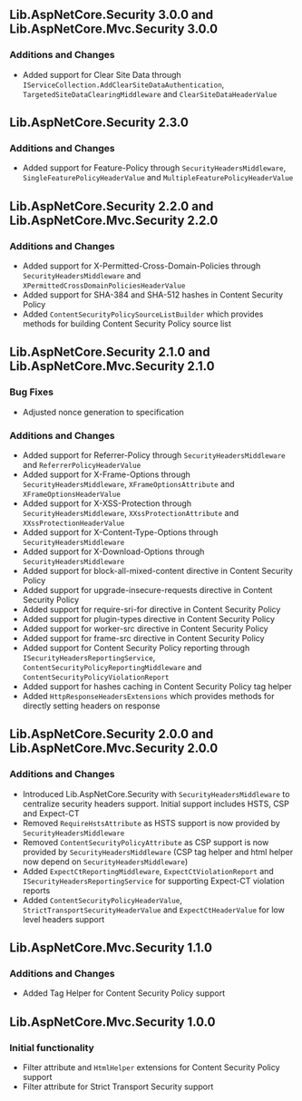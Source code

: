 ## Lib.AspNetCore.Security 3.0.0 and Lib.AspNetCore.Mvc.Security 3.0.0
### Additions and Changes
- Added support for Clear Site Data through `IServiceCollection.AddClearSiteDataAuthentication`, `TargetedSiteDataClearingMiddleware` and `ClearSiteDataHeaderValue`

## Lib.AspNetCore.Security 2.3.0
### Additions and Changes
- Added support for Feature-Policy through `SecurityHeadersMiddleware`, `SingleFeaturePolicyHeaderValue` and `MultipleFeaturePolicyHeaderValue`

## Lib.AspNetCore.Security 2.2.0 and Lib.AspNetCore.Mvc.Security 2.2.0
### Additions and Changes
- Added support for X-Permitted-Cross-Domain-Policies through `SecurityHeadersMiddleware` and `XPermittedCrossDomainPoliciesHeaderValue`
- Added support for SHA-384 and SHA-512 hashes in Content Security Policy
- Added `ContentSecurityPolicySourceListBuilder` which provides methods for building Content Security Policy source list

## Lib.AspNetCore.Security 2.1.0 and Lib.AspNetCore.Mvc.Security 2.1.0
### Bug Fixes
- Adjusted nonce generation to specification
### Additions and Changes
- Added support for Referrer-Policy through `SecurityHeadersMiddleware` and `ReferrerPolicyHeaderValue`
- Added support for X-Frame-Options through `SecurityHeadersMiddleware`, `XFrameOptionsAttribute` and `XFrameOptionsHeaderValue`
- Added support for X-XSS-Protection through `SecurityHeadersMiddleware`, `XXssProtectionAttribute` and `XXssProtectionHeaderValue`
- Added support for X-Content-Type-Options through `SecurityHeadersMiddleware`
- Added support for X-Download-Options through `SecurityHeadersMiddleware`
- Added support for block-all-mixed-content directive in Content Security Policy
- Added support for upgrade-insecure-requests directive in Content Security Policy
- Added support for require-sri-for directive in Content Security Policy
- Added support for plugin-types directive in Content Security Policy
- Added support for worker-src directive in Content Security Policy
- Added support for frame-src directive in Content Security Policy
- Added support for Content Security Policy reporting through `ISecurityHeadersReportingService`, `ContentSecurityPolicyReportingMiddleware` and `ContentSecurityPolicyViolationReport`
- Added support for hashes caching in Content Security Policy tag helper
- Added `HttpResponseHeadersExtensions` which provides methods for directly setting headers on response

## Lib.AspNetCore.Security 2.0.0 and Lib.AspNetCore.Mvc.Security 2.0.0
### Additions and Changes
- Introduced Lib.AspNetCore.Security with `SecurityHeadersMiddleware` to centralize security headers support. Initial support includes HSTS, CSP and Expect-CT
- Removed `RequireHstsAttribute` as HSTS support is now provided by `SecurityHeadersMiddleware`
- Removed `ContentSecurityPolicyAttribute` as CSP support is now provided by `SecurityHeadersMiddleware` (CSP tag helper and html helper now depend on `SecurityHeadersMiddleware`)
- Added `ExpectCtReportingMiddleware`, `ExpectCtViolationReport` and `ISecurityHeadersReportingService` for supporting Expect-CT violation reports
- Added `ContentSecurityPolicyHeaderValue`, `StrictTransportSecurityHeaderValue` and `ExpectCtHeaderValue` for low level headers support

## Lib.AspNetCore.Mvc.Security 1.1.0
### Additions and Changes
- Added Tag Helper for Content Security Policy support

## Lib.AspNetCore.Mvc.Security 1.0.0
### Initial functionality
- Filter attribute and `HtmlHelper` extensions for Content Security Policy support
- Filter attribute for Strict Transport Security support